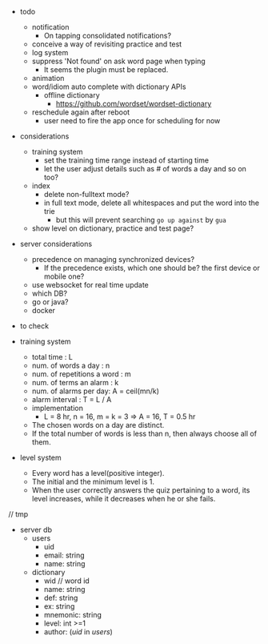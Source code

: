 - todo
  - notification
    - On tapping consolidated notifications?
  - conceive a way of revisiting practice and test
  - log system
  - suppress 'Not found' on ask word page when typing
    - It seems the plugin must be replaced.
  - animation
  - word/idiom auto complete with dictionary APIs
    - offline dictionary
      - https://github.com/wordset/wordset-dictionary
  - reschedule again after reboot
    - user need to fire the app once for scheduling for now

- considerations
  - training system
    - set the training time range instead of starting time
    - let the user adjust details such as # of words a day and so on too?
  - index
    - delete non-fulltext mode?
    - in full text mode, delete all whitespaces and put the word into the trie
      - but this will prevent searching `go up against` by `gua`
  - show level on dictionary, practice and test page?
  
    

- server considerations
  - precedence on managing synchronized devices?
    - If the precedence exists, which one should be? the first device or mobile one?
  - use websocket for real time update
  - which DB?
  - go or java?
  - docker

- to check

- training system
  
  - total time : L
  - num. of words a day : n
  - num. of repetitions a word : m
  - num. of terms an alarm : k
  - num. of alarms per day: A = ceil(mn/k)
  - alarm interval : T = L / A
  - implementation
    - L = 8 hr, n = 16, m = k = 3 => A = 16, T = 0.5 hr
  - The chosen words on a day are distinct.
  - If the total number of words is less than n, then always choose all of them.

- level system
  - Every word has a level(positive integer).
  - The initial and the minimum level is 1.
  - When the user correctly answers the quiz pertaining to a word, its level increases, while it decreases when he or she fails.

// tmp

- server db
  - users
    - uid
    - email: string
    - name: string
  - dictionary
    - wid       // word id
    - name: string
    - def: string
    - ex: string
    - mnemonic: string
    - level: int >=1
    - author: (*uid* in *users*)
